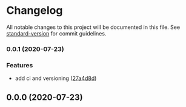 # Changelog

All notable changes to this project will be documented in this file. See [standard-version](https://github.com/conventional-changelog/standard-version) for commit guidelines.

### 0.0.1 (2020-07-23)


### Features

* add ci and versioning ([27a4d8d](https://github.com/AtiqGauri/PasswordTool/commit/27a4d8d2230e152703f559b0d377f4d1a9a0bef1))

## 0.0.0 (2020-07-23)
